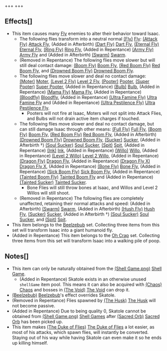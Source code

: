 +++
+++

Effects[]
---------


* This item causes many [Fly](/wiki/Fly "Fly") enemies to alter their behavior toward Isaac.
	+ The following flies transform into a neutral normal [(Fly)](/wiki/Fly "Fly") [Fly](/wiki/Fly "Fly"): [(Attack Fly)](/wiki/Fly#Attack_Fly "Attack Fly") [Attack Fly](/wiki/Fly#Attack_Fly "Fly"), (Added in Afterbirth) [(Dart Fly)](/wiki/Fly#Dart_Fly "Dart Fly") [Dart Fly](/wiki/Fly#Dart_Fly "Fly"), [(Eternal Fly)](/wiki/Fly#Eternal_Fly "Eternal Fly") [Eternal Fly](/wiki/Fly#Eternal_Fly "Fly"), [(Ring Fly)](/wiki/Fly#Ring_Fly "Ring Fly") [Ring Fly](/wiki/Fly#Ring_Fly "Fly"), (Added in Repentance) [(Army Fly)](/wiki/Fly#Army_Fly "Army Fly") [Army Fly](/wiki/Fly#Army_Fly "Fly") and (Added in Afterbirth) [(Swarm)](/wiki/Fly#Swarm "Swarm") [Swarm](/wiki/Fly#Swarm "Fly").
	+ (Removed in Repentance) The following flies move slower but will still deal contact damage: [(Boom Fly)](/wiki/Boom_Fly "Boom Fly") [Boom Fly](/wiki/Boom_Fly "Boom Fly"), [(Red Boom Fly)](/wiki/Boom_Fly#Red_Boom_Fly "Red Boom Fly") [Red Boom Fly](/wiki/Boom_Fly#Red_Boom_Fly "Boom Fly"), and [(Drowned Boom Fly)](/wiki/Boom_Fly#Drowned_Boom_Fly "Drowned Boom Fly") [Drowned Boom Fly](/wiki/Boom_Fly#Drowned_Boom_Fly "Boom Fly").
	+ The following flies move slower and deal no contact damage: [(Moter)](/wiki/Fly#Moter "Moter") [Moter](/wiki/Fly#Moter "Fly"), [(Level 2 Fly)](/wiki/Level_2_Fly "Level 2 Fly") [Level 2 Fly](/wiki/Level_2_Fly "Level 2 Fly"), [(Pooter)](/wiki/Pooter "Pooter") [Pooter](/wiki/Pooter "Pooter"), [(Super Pooter)](/wiki/Pooter#Super_Pooter "Super Pooter") [Super Pooter](/wiki/Pooter#Super_Pooter "Pooter"), (Added in Repentance) [(Bulb)](/wiki/Sucker#Bulb "Bulb") [Bulb](/wiki/Sucker#Bulb "Sucker"), (Added in Repentance) [(Mama Fly)](/wiki/Sucker#Mama_Fly "Mama Fly") [Mama Fly](/wiki/Sucker#Mama_Fly "Sucker"), (Added in Repentance) [(Bloodfly)](/wiki/Sucker#Bloodfly "Bloodfly") [Bloodfly](/wiki/Sucker#Bloodfly "Sucker"), (Added in Repentance) [(Ultra Famine Fly)](/wiki/Fly#Ultra_Famine_Fly "Ultra Famine Fly") [Ultra Famine Fly](/wiki/Fly#Ultra_Famine_Fly "Fly") and (Added in Repentance) [(Ultra Pestilence Fly)](/wiki/Fly#Ultra_Pestilence_Fly "Ultra Pestilence Fly") [Ultra Pestilence Fly](/wiki/Fly#Ultra_Pestilence_Fly "Fly").
		- Pooters will not fire at Isaac, Moters will not split into Attack Flies, and Bulbs will not drain active item charges if touched.
	+ The following flies move slower and deal no contact damage, but can still damage Isaac through other means: [(Full Fly)](/wiki/Level_2_Fly#Full_Fly "Full Fly") [Full Fly](/wiki/Level_2_Fly#Full_Fly "Level 2 Fly"), [(Boom Fly)](/wiki/Boom_Fly "Boom Fly") [Boom Fly](/wiki/Boom_Fly "Boom Fly"), [(Red Boom Fly)](/wiki/Boom_Fly#Red_Boom_Fly "Red Boom Fly") [Red Boom Fly](/wiki/Boom_Fly#Red_Boom_Fly "Boom Fly"), (Added in Afterbirth) [(Drowned Boom Fly)](/wiki/Boom_Fly#Drowned_Boom_Fly "Drowned Boom Fly") [Drowned Boom Fly](/wiki/Boom_Fly#Drowned_Boom_Fly "Boom Fly"), [(Sucker)](/wiki/Sucker "Sucker") [Sucker](/wiki/Sucker "Sucker"), (Added in Afterbirth †) [(Soul Sucker)](/wiki/Sucker#Soul_Sucker "Soul Sucker") [Soul Sucker](/wiki/Sucker#Soul_Sucker "Sucker"), [(Spit)](/wiki/Sucker#Spit "Spit") [Spit](/wiki/Sucker#Spit "Sucker"), (Added in Repentance) [(Ink)](/wiki/Sucker#Ink "Ink") [Ink](/wiki/Sucker#Ink "Sucker"), (Added in Repentance) [(Willo)](/wiki/Fly#Willo "Willo") [Willo](/wiki/Fly#Willo "Fly"), (Added in Repentance) [(Level 2 Willo)](/wiki/Level_2_Fly#Level_2_Willo "Level 2 Willo") [Level 2 Willo](/wiki/Level_2_Fly#Level_2_Willo "Level 2 Fly"), (Added in Repentance) [(Dragon Fly)](/wiki/Boom_Fly#Dragon_Fly "Dragon Fly") [Dragon Fly](/wiki/Boom_Fly#Dragon_Fly "Boom Fly"), (Added in Repentance) [(Dragon Fly X)](/wiki/Boom_Fly#Dragon_Fly_X "Dragon Fly X") [Dragon Fly X](/wiki/Boom_Fly#Dragon_Fly_X "Boom Fly"), (Added in Repentance) [(Bone Fly)](/wiki/Boom_Fly#Bone_Fly "Bone Fly") [Bone Fly](/wiki/Boom_Fly#Bone_Fly "Boom Fly"), (Added in Repentance) [(Sick Boom Fly)](/wiki/Boom_Fly#Sick_Boom_Fly "Sick Boom Fly") [Sick Boom Fly](/wiki/Boom_Fly#Sick_Boom_Fly "Boom Fly"), (Added in Repentance) [(Tainted Boom Fly)](/wiki/Boom_Fly#Tainted_Boom_Fly "Tainted Boom Fly") [Tainted Boom Fly](/wiki/Boom_Fly#Tainted_Boom_Fly "Boom Fly") and (Added in Repentance) [(Tainted Sucker)](/wiki/Sucker#Tainted_Sucker "Tainted Sucker") [Tainted Sucker](/wiki/Sucker#Tainted_Sucker "Sucker").
		- Bone Flies will still throw bones at Isaac, and Willos and Level 2 Willos will still shoot.
	+ (Removed in Repentance) The following flies are completely unaffected, retaining their normal attacks and speed: (Added in Afterbirth) [(Swarm)](/wiki/Fly#Swarm "Swarm") [Swarm](/wiki/Fly#Swarm "Fly"), (Added in Afterbirth) [(Hush Fly)](/wiki/Fly#Hush_Fly "Hush Fly") [Hush Fly](/wiki/Fly#Hush_Fly "Fly"), [(Sucker)](/wiki/Sucker "Sucker") [Sucker](/wiki/Sucker "Sucker"), (Added in Afterbirth †) [(Soul Sucker)](/wiki/Sucker#Soul_Sucker "Soul Sucker") [Soul Sucker](/wiki/Sucker#Soul_Sucker "Sucker"), and [(Spit)](/wiki/Sucker#Spit "Spit") [Spit](/wiki/Sucker#Spit "Sucker").
* This item belongs to the [Beelzebub](/wiki/Beelzebub "Beelzebub") set. Collecting three items from this set will transform Isaac into a giant humanoid fly.
* (Added in Repentance) This item belongs to the [Oh Crap](/wiki/Oh_Crap "Oh Crap") set. Collecting three items from this set will transform Isaac into a walking pile of poop.


Notes[]
-------


* This item can only be naturally obtained from the [(Shell Game.png)](https://static.wikia.nocookie.net/bindingofisaacre_gamepedia/images/0/01/Shell_Game.png/revision/latest?cb=20210825012352) [Shell Game](/wiki/Beggar#Shell_Game "Beggar").
	+ (Added in Repentance) Skatole exists in an otherwise unused `shellGame` item pool. This means it can also be acquired with [(Chaos)](/wiki/Chaos "Chaos") [Chaos](/wiki/Chaos "Chaos") and bosses in [(The Void)](/wiki/The_Void "The Void") [The Void](/wiki/The_Void "The Void") can drop it.
* [(Beelzebub)](/wiki/Beelzebub "Beelzebub") [Beelzebub](/wiki/Beelzebub "Beelzebub")'s effect overrides Skatole.
* (Removed in Repentance) Flies spawned by [(The Husk)](/wiki/The_Husk "The Husk") [The Husk](/wiki/The_Husk "The Husk") will not become passive.
* (Added in Repentance) Due to being quality 0, Skatole cannot be obtained from [(Shell Game.png)](https://static.wikia.nocookie.net/bindingofisaacre_gamepedia/images/0/01/Shell_Game.png/revision/latest?cb=20210825012352) [Shell Games](/wiki/Beggar#Shell_Game "Beggar") after [(Sacred Orb)](/wiki/Sacred_Orb "Sacred Orb") [Sacred Orb](/wiki/Sacred_Orb "Sacred Orb") has been picked up.
* This item makes [(The Duke of Flies)](/wiki/The_Duke_of_Flies "The Duke of Flies") [The Duke of Flies](/wiki/The_Duke_of_Flies "The Duke of Flies") a lot easier, as most of his attacks, which spawn flies, will instantly be converted. Staying out of his way while having Skatole can even make it so he ends up killing himself.



